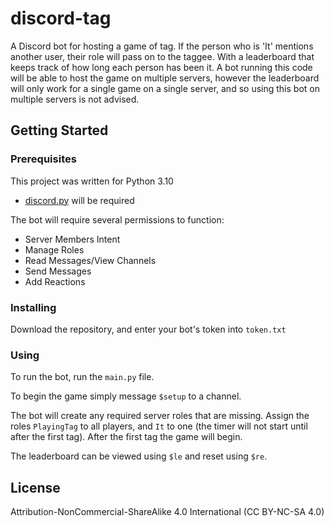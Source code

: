 # discord-tag

A Discord bot for hosting a game of tag. If the person who is 'It' mentions another user,  their role will pass on to the taggee. With a leaderboard that keeps track of how long each person has been it. A bot running this code will  be able to host the game on multiple servers, however the leaderboard will  only work for a single game on a single server, and so using this bot on multiple servers is not advised.

## Getting Started

### Prerequisites

This project was written for Python 3.10
- [discord.py](https://github.com/Rapptz/discord.py) will be required

The bot will require several permissions to function:

- Server Members Intent
- Manage Roles
- Read Messages/View Channels
- Send Messages
- Add Reactions

### Installing

Download the repository, and enter your bot's token into `token.txt`

### Using

To run the bot, run the `main.py` file.

To begin the game simply message `$setup` to a channel. 

The bot will create any required server roles that are missing. Assign the roles `PlayingTag` to all players, and `It` to one (the timer will not start until after the first tag). After the first tag the game will begin.

The leaderboard can be viewed using `$le` and reset using `$re`.

## License

Attribution-NonCommercial-ShareAlike 4.0 International (CC BY-NC-SA 4.0)